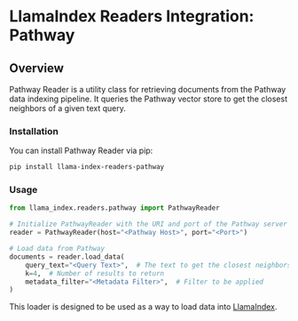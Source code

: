 # LlamaIndex Readers Integration: Pathway

## Overview

Pathway Reader is a utility class for retrieving documents from the Pathway data indexing pipeline. It queries the Pathway vector store to get the closest neighbors of a given text query.

### Installation

You can install Pathway Reader via pip:

```bash
pip install llama-index-readers-pathway
```

### Usage

```python
from llama_index.readers.pathway import PathwayReader

# Initialize PathwayReader with the URI and port of the Pathway server
reader = PathwayReader(host="<Pathway Host>", port="<Port>")

# Load data from Pathway
documents = reader.load_data(
    query_text="<Query Text>",  # The text to get the closest neighbors of
    k=4,  # Number of results to return
    metadata_filter="<Metadata Filter>",  # Filter to be applied
)
```

This loader is designed to be used as a way to load data into
[LlamaIndex](https://github.com/run-llama/llama_index/tree/main/llama_index).
